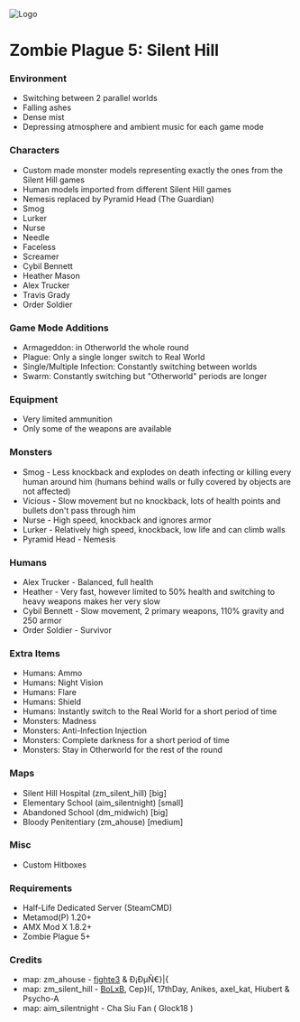 ![Logo](https://1.bp.blogspot.com/-o0hEXzvB9WY/UI50JnAgtSI/AAAAAAAAALk/C-p1VVofD0c/s1600/dphclub.com_1203530122silent_hill_by_evilken26.jpg)
# Zombie Plague 5: Silent Hill #

### Environment ###
- Switching between 2 parallel worlds
- Falling ashes
- Dense mist
- Depressing atmosphere and ambient music for each game mode

### Characters ###
- Custom made monster models representing exactly the ones from the Silent Hill games
- Human models imported from different Silent Hill games
- Nemesis replaced by Pyramid Head (The Guardian)
- Smog
- Lurker
- Nurse
- Needle
- Faceless
- Screamer
- Cybil Bennett
- Heather Mason
- Alex Trucker
- Travis Grady
- Order Soldier

### Game Mode Additions ###
- Armageddon: in Otherworld the whole round
- Plague: Only a single longer switch to Real World
- Single/Multiple Infection: Constantly switching between worlds
- Swarm: Constantly switching but "Otherworld" periods are longer

### Equipment ###
- Very limited ammunition
- Only some of the weapons are available

### Monsters ###
- Smog         - Less knockback and explodes on death infecting or killing every human around him (humans behind walls or fully covered by objects are not affected)
- Vicious      - Slow movement but no knockback, lots of health points and bullets don't pass through him
- Nurse        - High speed, knockback and ignores armor
- Lurker       - Relatively high speed, knockback, low life and can climb walls
- Pyramid Head - Nemesis

### Humans ###
- Alex Trucker  - Balanced, full health
- Heather       - Very fast, however limited to 50% health and switching to heavy weapons makes her very slow
- Cybil Bennett - Slow movement, 2 primary weapons, 110% gravity and 250 armor
- Order Soldier - Survivor

### Extra Items ###
- Humans:   Ammo
- Humans:   Night Vision
- Humans:   Flare
- Humans:   Shield
- Humans:   Instantly switch to the Real World for a short period of time
- Monsters: Madness
- Monsters: Anti-Infection Injection
- Monsters: Complete darkness for a short period of time
- Monsters: Stay in Otherworld for the rest of the round

### Maps ###
- Silent Hill Hospital (zm_silent_hill) [big]
- Elementary School (aim_silentnight) [small]
- Abandoned School (dm_midwich) [big]
- Bloody Penitentiary (zm_ahouse) [medium]

### Misc ###
- Custom Hitboxes

### Requirements ###
- Half-Life Dedicated Server (SteamCMD)
- Metamod(P) 1.20+
- AMX Mod X 1.8.2+
- Zombie Plague 5+

### Credits ###
- map: zm_ahouse       - [fighte3](http://cs.gamebanana.com/maps/156238) & Ð¡ÐµÑ€}|{
- map: zm_silent_hill  - [BoLxB](http://cs.gamebanana.com/maps/140085), Cep}I{, 17thDay, Anikes, axel_kat, Hiubert & Psycho-A
- map: aim_silentnight - Cha Siu Fan ( Glock18 )
